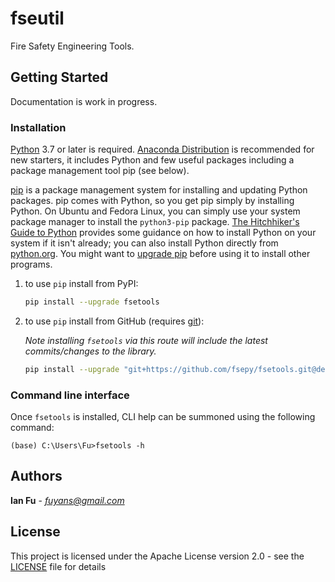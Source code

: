 # fseutil

Fire Safety Engineering Tools.

## Getting Started

Documentation is work in progress.

### Installation

[Python](https://www.python.org/downloads/) 3.7 or later is required. [Anaconda Distribution](https://www.anaconda.com/distribution/#download-section) is recommended for new starters, it includes Python and few useful packages including a package management tool pip (see below).

[pip](https://pypi.org/) is a package management system for installing and updating Python packages. pip comes with Python, so you get pip simply by installing Python. On Ubuntu and Fedora Linux, you can simply use your system package manager to install the `python3-pip` package. [The Hitchhiker's Guide to Python](https://docs.python-guide.org/starting/installation/) provides some guidance on how to install Python on your system if it isn't already; you can also install Python directly from [python.org](https://www.python.org/getit/). You might want to [upgrade pip](https://pip.pypa.io/en/stable/installing/) before using it to install other programs.

1. to use `pip` install from PyPI:

    ```sh
    pip install --upgrade fsetools
    ```

2. to use `pip` install from GitHub (requires [git](https://git-scm.com/downloads)):  

    *Note installing `fsetools` via this route will include the latest commits/changes to the library.*  

    ```sh
    pip install --upgrade "git+https://github.com/fsepy/fsetools.git@dev"
    ```


### Command line interface

Once `fsetools` is installed, CLI help can be summoned using the following command:

```shell
(base) C:\Users\Fu>fsetools -h
```

## Authors

**Ian Fu** - *fuyans@gmail.com*

## License

This project is licensed under the Apache License version 2.0 - see the [LICENSE](LICENSE) file for details
